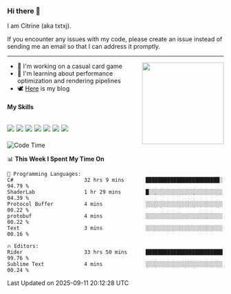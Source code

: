 ### Hi there 👋

I am Citrine (aka txtxj).

If you encounter any issues with my code, please create an issue instead of sending me an email so that I can address it promptly.

---

<img align="right" height="190" src="http://github-profile-summary-cards.vercel.app/api/cards/stats?username=txtxj&theme=vue">

- 🌱 I'm working on a casual card game
- 📖 I'm learning about performance optimization and rendering pipelines
- 🕊️ [Here](https://txtxj.top) is my blog

#### My Skills

![](https://img.shields.io/badge/Unity-000000?logo=unity&logoColor=fff)
![](https://img.shields.io/badge/C%23-239120?logo=csharp&logoColor=fff)
![](https://img.shields.io/badge/Python-3e74a2?logo=python&logoColor=fff)
![](https://img.shields.io/badge/C++-65318e?logo=cplusplus&logoColor=fff)
![](https://img.shields.io/badge/Vue-4FC08D?logo=vuedotjs&logoColor=fff)
![](https://img.shields.io/badge/Blender-f5792a?logo=blender&logoColor=fff)
![](https://img.shields.io/badge/MS%20SQL-cc2927?logo=microsoftsqlserver&logoColor=fff)
---

<!--START_SECTION:waka-->
![Code Time](http://img.shields.io/badge/Code%20Time-3%2C357%20hrs%2028%20mins-blue)

📊 **This Week I Spent My Time On** 

```text
💬 Programming Languages: 
C#                       32 hrs 9 mins       ████████████████████████░   94.79 % 
ShaderLab                1 hr 29 mins        █░░░░░░░░░░░░░░░░░░░░░░░░   04.39 % 
Protocol Buffer          4 mins              ░░░░░░░░░░░░░░░░░░░░░░░░░   00.22 % 
protobuf                 4 mins              ░░░░░░░░░░░░░░░░░░░░░░░░░   00.22 % 
Text                     3 mins              ░░░░░░░░░░░░░░░░░░░░░░░░░   00.16 % 

🔥 Editors: 
Rider                    33 hrs 50 mins      █████████████████████████   99.76 % 
Sublime Text             4 mins              ░░░░░░░░░░░░░░░░░░░░░░░░░   00.24 % 
```


 Last Updated on 2025-09-11 20:12:28 UTC
<!--END_SECTION:waka-->
